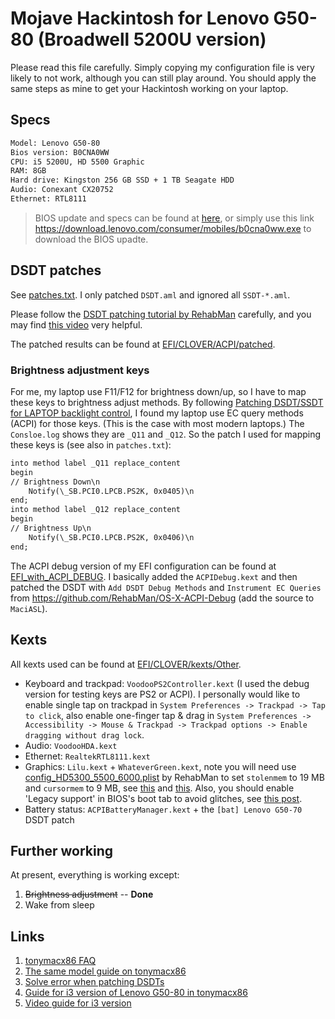 # Mojave Hackintosh for Lenovo G50-80 (Broadwell 5200U version)

Please read this file carefully. Simply copying my configuration file is very likely to not work, although you can still play around. You should apply the same steps as mine to get your Hackintosh working on your laptop.

## Specs

```txt
Model: Lenovo G50-80
Bios version: B0CNA0WW
CPU: i5 5200U, HD 5500 Graphic
RAM: 8GB
Hard drive: Kingston 256 GB SSD + 1 TB Seagate HDD
Audio: Conexant CX20752
Ethernet: RTL8111
```

> BIOS update and specs can be found at [here](https://pcsupport.lenovo.com/us/en/products/laptops-and-netbooks/lenovo-g-series-laptops/g50-80/80e5/80e5007ccd/pf06sm0m/downloads?linkTrack=Caps%3ABody_SearchProduct&searchType=6&keyWordSearch=PF06SM0M), or simply use this link https://download.lenovo.com/consumer/mobiles/b0cna0ww.exe to download the BIOS upadte.

## DSDT patches

See [patches.txt](./DSDT-patching/patches.txt). I only patched `DSDT.aml` and ignored all `SSDT-*.aml`.

Please follow the [DSDT patching tutorial by RehabMan](https://www.tonymacx86.com/threads/guide-patching-laptop-dsdt-ssdts.152573/) carefully, and you may find [this video](https://www.youtube.com/watch?v=RVMrwMW3jOY) very helpful.

The patched results can be found at [EFI/CLOVER/ACPI/patched](EFI/CLOVER/ACPI/patched).

### Brightness adjustment keys

For me, my laptop use F11/F12 for brightness down/up, so I have to map these keys to brightness adjust methods. By following [Patching DSDT/SSDT for LAPTOP backlight control](https://www.tonymacx86.com/threads/guide-patching-dsdt-ssdt-for-laptop-backlight-control.152659/), I found my laptop use EC query methods (ACPI) for those keys. (This is the case with most modern laptops.) The `Consloe.log` shows they are `_Q11` and `_Q12`. So the patch I used for mapping these keys is (see also in `patches.txt`):

```txt
into method label _Q11 replace_content
begin
// Brightness Down\n
    Notify(\_SB.PCI0.LPCB.PS2K, 0x0405)\n
end;
into method label _Q12 replace_content
begin
// Brightness Up\n
    Notify(\_SB.PCI0.LPCB.PS2K, 0x0406)\n
end;
```

The ACPI debug version of my EFI configuration can be found at [EFI_with_ACPI_DEBUG](./EFI_with_ACPI_DEBUG). I basically added the `ACPIDebug.kext` and then patched the DSDT with `Add DSDT Debug Methods` and `Instrument EC Queries` from https://github.com/RehabMan/OS-X-ACPI-Debug (add the source to `MaciASL`).

## Kexts

All kexts used can be found at [EFI/CLOVER/kexts/Other](EFI/CLOVER/kexts/Other).

- Keyboard and trackpad: `VoodooPS2Controller.kext` (I used the debug version for testing keys are PS2 or ACPI). I personally would like to enable single tap on trackpad in `System Preferences -> Trackpad -> Tap to click`, also enable one-finger tap & drag in `System Preferences -> Accessibility -> Mouse & Trackpad -> Trackpad options -> Enable dragging without drag lock`.
- Audio: `VoodooHDA.kext`
- Ethernet: `RealtekRTL8111.kext`
- Graphics: `Lilu.kext` + `WhateverGreen.kext`, note you will need use [config_HD5300_5500_6000.plist](https://github.com/RehabMan/OS-X-Clover-Laptop-Config/blob/master/config_HD5300_5500_6000.plist) by RehabMan to set `stolenmem` to 19 MB and `cursormem` to 9 MB, see [this](https://www.tonymacx86.com/threads/guide-alternative-to-the-minstolensize-patch-with-32mb-dvmt-prealloc.221506/) and [this](https://www.tonymacx86.com/threads/guide-intel-framebuffer-patching-using-whatevergreen.256490/). Also, you should enable 'Legacy support' in BIOS's boot tab to avoid glitches, see [this post](https://www.tonymacx86.com/threads/guide-intel-hd-graphics-5500-on-os-x-yosemite-10-10-3.162062/).
- Battery status: `ACPIBatteryManager.kext` + the `[bat] Lenovo G50-70` DSDT patch

## Further working

At present, everything is working except:

1. ~~Brightness adjustment~~ -- **Done**
2. Wake from sleep

## Links

1. [tonymacx86 FAQ](https://www.tonymacx86.com/threads/faq-read-first-laptop-frequent-questions.164990/)
2. [The same model guide on tonymacx86](https://www.tonymacx86.com/threads/guide-lenovo-g50-80-el-capitan.171080/)
3. [Solve error when patching DSDTs](https://www.tonymacx86.com/threads/fixing-a-couple-of-errors-in-dsdt.259284/)
4. [Guide for i3 version of Lenovo G50-80 in tonymacx86](https://www.tonymacx86.com/threads/guide-lenovo-g50-80-80l0-and-high-sierra-10-13-4-updated-to-10-13-5.254285/)
5. [Video guide for i3 version](https://youtu.be/Th_G7BMNiSI)
